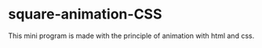 # square-animation-CSS
This mini program is made with the principle of animation with html and css.
